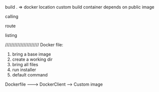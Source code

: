 build . => docker location
custom build container depends on public image

calling

route

listing


//////////////////////
Docker file:
1. bring a base image
2. create a working dir
3. bring all files
4. run installer
5. default command

Dockerfile ---> DockerClient --> Custom image
